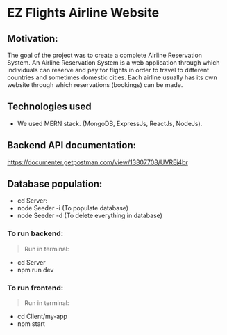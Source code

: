 # EZ Flights Airline Website

## Motivation:
  The goal of the project was to create a complete Airline Reservation System. An Airline
  Reservation System is a web application through which individuals can reserve and pay
  for flights in order to travel to different countries and sometimes domestic cities. Each
  airline usually has its own website through which reservations (bookings) can be made.
  
 
## Technologies used
- We used MERN stack. (MongoDB, ExpressJs, ReactJs, NodeJs).

## Backend API documentation:
https://documenter.getpostman.com/view/13807708/UVREj4br


## Database population:
  - cd Server:
  - node Seeder -i    (To populate database)
  - node Seeder -d    (To delete everything in database)
  
### To run backend:
> Run in terminal:
- cd Server
- npm run dev
  
### To run frontend:
> Run in terminal:
- cd Client/my-app
- npm start
